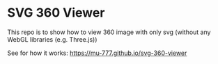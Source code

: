 # SVG 360 Viewer

This repo is to show how to view 360 image with only svg (without any WebGL libraries (e.g. Three.js))

See for how it works: https://mu-777.github.io/svg-360-viewer

